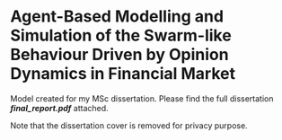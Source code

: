 # Agent-Based Modelling and Simulation of the Swarm-like Behaviour Driven by Opinion Dynamics in Financial Market

Model created for my MSc dissertation. Please find the full dissertation ***final_report.pdf*** attached. 

Note that the dissertation cover is removed for privacy purpose.
